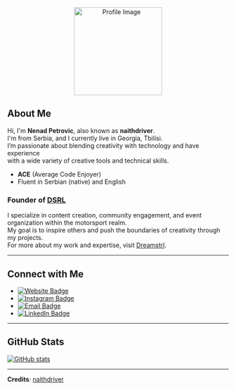 <div align="center">
    <a href="https://naithdriver.com">
        <img src="https://imgur.com/zPJYzd8.png" alt="Profile Image" width="200" />
    </a>
</div>

## About Me
Hi, I'm **Nenad Petrovic**, also known as **naithdriver**. </br> I'm from Serbia, and I currently live in Georgia, Tbilisi. </br> I’m passionate about blending creativity with technology and have experience </br> with a wide variety of creative tools and technical skills.

- **ACE** (Average Code Enjoyer)
- Fluent in Serbian (native) and English

### Founder of [DSRL](https://dreamstrl.com)
    
I specialize in content creation, community engagement, and event organization within the motorsport realm. </br> My goal is to inspire others and push the boundaries of creativity through my projects. </br> For more about my work and expertise, visit [Dreamstrl](https://dreamstrl.com).

---

## Connect with Me
- [![Website Badge](https://img.shields.io/badge/Website-Visit-blue?style=flat-square&logo=internet-explorer&logoColor=white)](https://naithdriver.com)
- [![Instagram Badge](https://img.shields.io/badge/Instagram-Follow-%23E4405F?style=flat-square&logo=instagram&logoColor=white)](https://instagram.com/naithdriver)
- [![Email Badge](https://img.shields.io/badge/Email-Contact%20Us-green?style=flat-square&logo=gmail&logoColor=white)](mailto:contact@naithdriver.com)
- [![LinkedIn Badge](https://img.shields.io/badge/LinkedIn-Profile-blue?style=flat-square&logo=linkedin&logoColor=white)](https://ge.linkedin.com/in/nenad-petrovic-35a385336?trk=profile-badge)

---

## GitHub Stats
[![GitHub stats](https://github-readme-stats.vercel.app/api?username=naithdriver&show_icons=true&theme=transparent)](https://github.com/naithdriver) 

              

---
**Credits**: [naithdriver](https://github.com/naithdriver)

